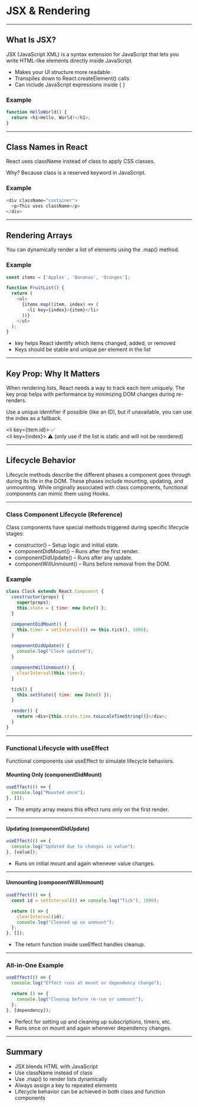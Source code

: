 # JSX & Rendering

---

## What Is JSX?

JSX (JavaScript XML) is a syntax extension for JavaScript that lets you write HTML-like elements directly inside JavaScript.

- Makes your UI structure more readable  
- Transpiles down to <span class="codeSnip">React.createElement()</span> calls  
- Can include JavaScript expressions inside <span class="codeSnip">{ }</span>

### Example

```javascript
function HelloWorld() {
  return <h1>Hello, World!</h1>;
}
```

---

## Class Names in React

React uses <span class="codeSnip">className</span> instead of <span class="codeSnip">class</span> to apply CSS classes.

Why? Because <span class="codeSnip">class</span> is a reserved keyword in JavaScript.

### Example

```javascript
<div className="container">
  <p>This uses className</p>
</div>
```

---

## Rendering Arrays

You can dynamically render a list of elements using the <span class="codeSnip">.map()</span> method.

### Example

```javascript
const items = ['Apples', 'Bananas', 'Oranges'];

function FruitList() {
  return (
    <ul>
      {items.map((item, index) => (
        <li key={index}>{item}</li>
      ))}
    </ul>
  );
}
```

- <span class="codeSnip">key</span> helps React identify which items changed, added, or removed  
- Keys should be stable and unique per element in the list

---

## Key Prop: Why It Matters

When rendering lists, React needs a way to track each item uniquely. The <span class="codeSnip">key</span> prop helps with performance by minimizing DOM changes during re-renders.

Use a unique identifier if possible (like an ID), but if unavailable, you can use the index as a fallback.

<span class="codeSnip">&lt;li key={item.id}&gt;</span> ✅  
<span class="codeSnip">&lt;li key={index}&gt;</span> ⚠️ (only use if the list is static and will not be reordered)

---

## Lifecycle Behavior

Lifecycle methods describe the different phases a component goes through during its life in the DOM. These phases include mounting, updating, and unmounting. While originally associated with class components, functional components can mimic them using Hooks.

---

### Class Component Lifecycle (Reference)

Class components have special methods triggered during specific lifecycle stages:

- <span class="codeSnip">constructor()</span> – Setup logic and initial state.  
- <span class="codeSnip">componentDidMount()</span> – Runs after the first render.  
- <span class="codeSnip">componentDidUpdate()</span> – Runs after any update.  
- <span class="codeSnip">componentWillUnmount()</span> – Runs before removal from the DOM.

### Example

```javascript
class Clock extends React.Component {
  constructor(props) {
    super(props);
    this.state = { time: new Date() };
  }

  componentDidMount() {
    this.timer = setInterval(() => this.tick(), 1000);
  }

  componentDidUpdate() {
    console.log("Clock updated");
  }

  componentWillUnmount() {
    clearInterval(this.timer);
  }

  tick() {
    this.setState({ time: new Date() });
  }

  render() {
    return <div>{this.state.time.toLocaleTimeString()}</div>;
  }
}
```

---

### Functional Lifecycle with useEffect

Functional components use <span class="codeSnip">useEffect</span> to simulate lifecycle behaviors.

#### Mounting Only (componentDidMount)

```javascript
useEffect(() => {
  console.log("Mounted once");
}, []);
```

- The empty array means this effect runs only on the first render.

---

#### Updating (componentDidUpdate)

```javascript
useEffect(() => {
  console.log("Updated due to changes in value");
}, [value]);
```

- Runs on initial mount and again whenever <span class="codeSnip">value</span> changes.

---

#### Unmounting (componentWillUnmount)

```javascript
useEffect(() => {
  const id = setInterval(() => console.log("Tick"), 1000);

  return () => {
    clearInterval(id);
    console.log("Cleaned up on unmount");
  };
}, []);
```

- The return function inside <span class="codeSnip">useEffect</span> handles cleanup.

---

### All-in-One Example

```javascript
useEffect(() => {
  console.log("Effect runs at mount or dependency change");

  return () => {
    console.log("Cleanup before re-run or unmount");
  };
}, [dependency]);
```

- Perfect for setting up and cleaning up subscriptions, timers, etc.  
- Runs once on mount and again whenever <span class="codeSnip">dependency</span> changes.

---

## Summary

- JSX blends HTML with JavaScript  
- Use <span class="codeSnip">className</span> instead of <span class="codeSnip">class</span>  
- Use <span class="codeSnip">.map()</span> to render lists dynamically  
- Always assign a <span class="codeSnip">key</span> to repeated elements  
- Lifecycle behavior can be achieved in both class and function components  
